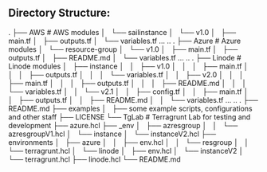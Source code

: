 ## Directory Structure:

.
├── AWS # AWS modules
│   └── sailinstance
│       └── v1.0
│           ├── main.tf
│           ├── outputs.tf
│           └── variables.tf
...
..
.
├── Azure # Azure modules
│   └── resource-group
│       └── v1.0
│           ├── main.tf
│           ├── outputs.tf
│           ├── README.md
│           └── variables.tf
...
..
.
├── Linode # Linode modules
│   ├── instance
│   │   ├── v1.0
│   │   │   ├── main.tf
│   │   │   ├── outputs.tf
│   │   │   └── variables.tf
│   │   ├── v2.0
│   │   │   ├── main.tf
│   │   │   ├── outputs.tf
│   │   │   ├── README.md
│   │   │   └── variables.tf
│   │   └── v2.1
│   │       ├── config.tf
│   │       ├── main.tf
│   │       ├── outputs.tf
│   │       ├── README.md
│   │       └── variables.tf
...
..
.
├── README.md
├── examples
│   ├── some example scripts, configurations and other staff
├── LICENSE
└── TgLab  # Terragrunt Lab for testing and development
    ├── azure.hcl
    ├── _env
    │   ├── azresgroup
    │   │   └── azresgroupV1.hcl
    │   └── instance
    │       └── instanceV2.hcl
    ├── environments
    │   ├── azure
    │   │   ├── env.hcl
    │   │   └── resgroup
    │   │       └── terragrunt.hcl
    │   └── linode
    │       ├── env.hcl
    │       └── instanceV2
    │           └── terragrunt.hcl
    ├── linode.hcl
    └── README.md